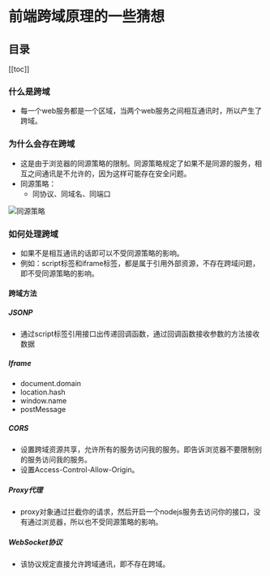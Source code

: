 # 前端跨域原理的一些猜想

## 目录

[[toc]]

### 什么是跨域

* 每一个web服务都是一个区域，当两个web服务之间相互通讯时，所以产生了跨域。

### 为什么会存在跨域

* 这是由于浏览器的同源策略的限制。同源策略规定了如果不是同源的服务，相互之间通讯是不允许的，因为这样可能存在安全问题。
* 同源策略：
  * 同协议、同域名、同端口

![同源策略](https://img-blog.csdnimg.cn/20200608153852511.png)

### 如何处理跨域

* 如果不是相互通讯的话即可以不受同源策略的影响。
* 例如：script标签和iframe标签，都是属于引用外部资源，不存在跨域问题，即不受同源策略的影响。

#### 跨域方法

##### JSONP

* 通过script标签引用接口出传递回调函数，通过回调函数接收参数的方法接收数据

##### Iframe

* document.domain
* location.hash
* window.name
* postMessage

##### CORS

* 设置跨域资源共享，允许所有的服务访问我的服务。即告诉浏览器不要限制别的服务访问我的服务。
* 设置Access-Control-Allow-Origin。

##### Proxy代理

* proxy对象通过拦截你的请求，然后开启一个nodejs服务去访问你的接口，没有通过浏览器，所以也不受同源策略的影响。

##### WebSocket协议

* 该协议规定直接允许跨域通讯，即不存在跨域。
